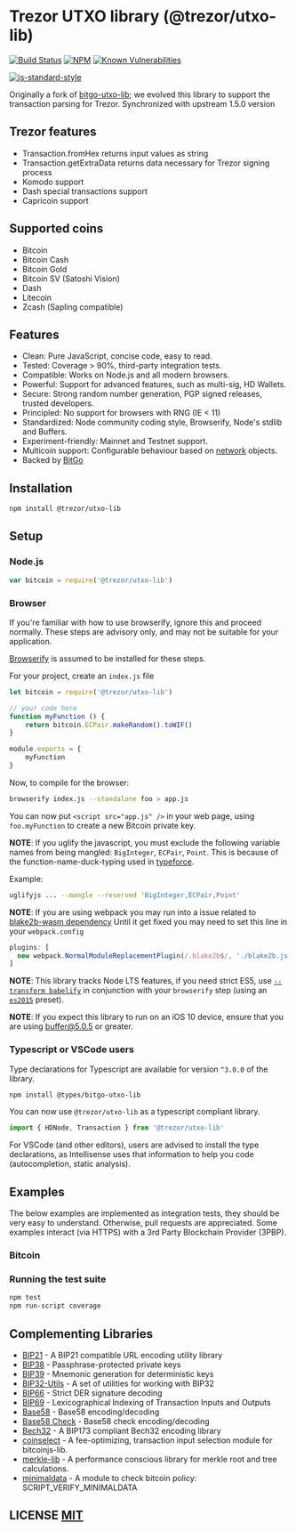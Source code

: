 # Trezor UTXO library (@trezor/utxo-lib)
[![Build Status](https://travis-ci.org/trezor/trezor-utxo-lib.png?branch=master)](https://travis-ci.org/trezor/trezor-utxo-lib)
[![NPM](https://img.shields.io/npm/v/@trezor/utxo-lib.svg)](https://www.npmjs.org/package/@trezor/utxo-lib)
[![Known Vulnerabilities](https://snyk.io/test/github/trezor/trezor-utxo-lib/badge.svg?targetFile=package.json)](https://snyk.io/test/github/trezor/trezor-utxo-lib?targetFile=package.json)

[![js-standard-style](https://cdn.rawgit.com/feross/standard/master/badge.svg)](https://github.com/feross/standard)

Originally a fork of [bitgo-utxo-lib](https://github.com/BitGo/bitgo-utxo-lib); we evolved this library to support the transaction parsing for Trezor.
Synchronized with upstream 1.5.0 version

## Trezor features
- Transaction.fromHex returns input values as string
- Transaction.getExtraData returns data necessary for Trezor signing process
- Komodo support
- Dash special transactions support
- Capricoin support

## Supported coins
- Bitcoin
- Bitcoin Cash
- Bitcoin Gold
- Bitcoin SV (Satoshi Vision)
- Dash
- Litecoin
- Zcash (Sapling compatible)

## Features
- Clean: Pure JavaScript, concise code, easy to read.
- Tested: Coverage > 90%, third-party integration tests.
- Compatible: Works on Node.js and all modern browsers.
- Powerful: Support for advanced features, such as multi-sig, HD Wallets.
- Secure: Strong random number generation, PGP signed releases, trusted developers.
- Principled: No support for browsers with RNG (IE < 11)
- Standardized: Node community coding style, Browserify, Node's stdlib and Buffers.
- Experiment-friendly: Mainnet and Testnet support.
- Multicoin support: Configurable behaviour based on [network](https://github.com/trezor/trezor-utxo-lib/blob/master/src/networks.js) objects.
- Backed by [BitGo](https://www.bitgo.com/info/)

## Installation
``` bash
npm install @trezor/utxo-lib
```

## Setup
### Node.js
``` javascript
var bitcoin = require('@trezor/utxo-lib')
```

### Browser
If you're familiar with how to use browserify, ignore this and proceed normally.
These steps are advisory only,  and may not be suitable for your application.

[Browserify](https://github.com/substack/node-browserify) is assumed to be installed for these steps.

For your project, create an `index.js` file
``` javascript
let bitcoin = require('@trezor/utxo-lib')

// your code here
function myFunction () {
	return bitcoin.ECPair.makeRandom().toWIF()
}

module.exports = {
	myFunction
}
```

Now, to compile for the browser:
``` bash
browserify index.js --standalone foo > app.js
```

You can now put `<script src="app.js" />` in your web page,  using `foo.myFunction` to create a new Bitcoin private key.

**NOTE**: If you uglify the javascript, you must exclude the following variable names from being mangled: `BigInteger`, `ECPair`, `Point`.
This is because of the function-name-duck-typing used in [typeforce](https://github.com/dcousens/typeforce).

Example:
``` bash
uglifyjs ... --mangle --reserved 'BigInteger,ECPair,Point'
```

**NOTE**: If you are using webpack you may run into a issue related to [blake2b-wasm dependency](https://github.com/mafintosh/blake2b-wasm/issues/9)
Until it get fixed you may need to set this line in your `webpack.config`
``` javascript
plugins: [
  new webpack.NormalModuleReplacementPlugin(/.blake2b$/, './blake2b.js'),
]
```

**NOTE**: This library tracks Node LTS features,  if you need strict ES5,  use [`--transform babelify`](https://github.com/babel/babelify) in conjunction with your `browserify` step (using an [`es2015`](http://babeljs.io/docs/plugins/preset-es2015/) preset).

**NOTE**: If you expect this library to run on an iOS 10 device, ensure that you are using [buffer@5.0.5](https://github.com/feross/buffer/pull/155) or greater.


### Typescript or VSCode users
Type declarations for Typescript are available for version `^3.0.0` of the library.
``` bash
npm install @types/bitgo-utxo-lib
```

You can now use `@trezor/utxo-lib` as a typescript compliant library.
``` javascript
import { HDNode, Transaction } from '@trezor/utxo-lib'
```

For VSCode (and other editors), users are advised to install the type declarations, as Intellisense uses that information to help you code (autocompletion, static analysis).

## Examples
The below examples are implemented as integration tests, they should be very easy to understand.
Otherwise, pull requests are appreciated.
Some examples interact (via HTTPS) with a 3rd Party Blockchain Provider (3PBP).

### Bitcoin

### Running the test suite

``` bash
npm test
npm run-script coverage
```

## Complementing Libraries
- [BIP21](https://github.com/bitcoinjs/bip21) - A BIP21 compatible URL encoding utility library
- [BIP38](https://github.com/bitcoinjs/bip38) - Passphrase-protected private keys
- [BIP39](https://github.com/bitcoinjs/bip39) - Mnemonic generation for deterministic keys
- [BIP32-Utils](https://github.com/bitcoinjs/bip32-utils) - A set of utilities for working with BIP32
- [BIP66](https://github.com/bitcoinjs/bip66) - Strict DER signature decoding
- [BIP69](https://github.com/bitcoinjs/bip69) - Lexicographical Indexing of Transaction Inputs and Outputs
- [Base58](https://github.com/cryptocoinjs/bs58) - Base58 encoding/decoding
- [Base58 Check](https://github.com/bitcoinjs/bs58check) - Base58 check encoding/decoding
- [Bech32](https://github.com/bitcoinjs/bech32) - A BIP173 compliant Bech32 encoding library
- [coinselect](https://github.com/bitcoinjs/coinselect) - A fee-optimizing, transaction input selection module for bitcoinjs-lib.
- [merkle-lib](https://github.com/bitcoinjs/merkle-lib) - A performance conscious library for merkle root and tree calculations.
- [minimaldata](https://github.com/bitcoinjs/minimaldata) - A module to check bitcoin policy: SCRIPT_VERIFY_MINIMALDATA


## LICENSE [MIT](LICENSE)
